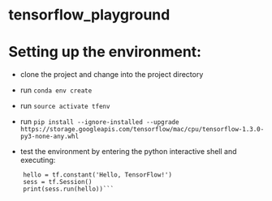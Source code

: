# tensorflow_playground

Setting up the environment: 
==============================

- clone the project and change into the project directory 
- run `conda env create` 
- run `source activate tfenv` 
- run `pip install --ignore-installed --upgrade https://storage.googleapis.com/tensorflow/mac/cpu/tensorflow-1.3.0-py3-none-any.whl`

- test the environment by entering the python interactive shell and executing: 
```import tensorflow as tf
	hello = tf.constant('Hello, TensorFlow!')
	sess = tf.Session()
	print(sess.run(hello))```
  
 
